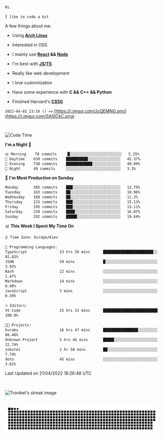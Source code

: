 ```
Hi.

I like to code a bit
```

A few things about me:

-   Using **[Arch Linux](https://archlinux.org/)**

-   Interested in OSS

-   I mainly use **[React](https://reactjs.org/) && [Node](https://nodejs.org/en/)**

-   I'm best with **[JS](https://www.javascript.com/)/[TS](https://www.typescriptlang.org/)**

-   Really like web development

-   I love customization

-   Have some experience with **C && C++ && Python**

-   Finished Harvard's **[CS50](https://cs50.harvard.edu)**

`2022-04-02_23:16 () =>` [https://i.imgur.com/JcQEMNG.png](https://i.imgur.com/SA5ICkC.png)

<br>

<!--START_SECTION:waka-->
![Code Time](http://img.shields.io/badge/Code%20Time-546%20hrs%2028%20mins-blue)

**I'm a Night 🦉** 

```text
🌞 Morning    78 commits     █░░░░░░░░░░░░░░░░░░░░░░░░   5.25% 
🌆 Daytime    630 commits    ██████████░░░░░░░░░░░░░░░   42.37% 
🌃 Evening    730 commits    ████████████░░░░░░░░░░░░░   49.09% 
🌙 Night      49 commits     ░░░░░░░░░░░░░░░░░░░░░░░░░   3.3%

```
📅 **I'm Most Productive on Sunday** 

```text
Monday       205 commits    ███░░░░░░░░░░░░░░░░░░░░░░   13.79% 
Tuesday      163 commits    ██░░░░░░░░░░░░░░░░░░░░░░░   10.96% 
Wednesday    168 commits    ██░░░░░░░░░░░░░░░░░░░░░░░   11.3% 
Thursday     225 commits    ███░░░░░░░░░░░░░░░░░░░░░░   15.13% 
Friday       195 commits    ███░░░░░░░░░░░░░░░░░░░░░░   13.11% 
Saturday     239 commits    ████░░░░░░░░░░░░░░░░░░░░░   16.07% 
Sunday       292 commits    █████░░░░░░░░░░░░░░░░░░░░   19.64%

```


📊 **This Week I Spent My Time On** 

```text
⌚︎ Time Zone: Europe/Kiev

💬 Programming Languages: 
TypeScript               23 hrs 26 mins      ███████████████████████░░   92.82% 
JSON                     59 mins             █░░░░░░░░░░░░░░░░░░░░░░░░   3.92% 
Bash                     22 mins             ░░░░░░░░░░░░░░░░░░░░░░░░░   1.47% 
Markdown                 14 mins             ░░░░░░░░░░░░░░░░░░░░░░░░░   0.98% 
JavaScript               5 mins              ░░░░░░░░░░░░░░░░░░░░░░░░░   0.39%

🔥 Editors: 
VS Code                  25 hrs 15 mins      █████████████████████████   100.0%

🐱‍💻 Projects: 
kuraku                   16 hrs 47 mins      ████████████████░░░░░░░░░   66.46% 
Unknown Project          5 hrs 44 mins       █████░░░░░░░░░░░░░░░░░░░░   22.74% 
sokutei                  1 hr 58 mins        ██░░░░░░░░░░░░░░░░░░░░░░░   7.79% 
doto                     45 mins             ░░░░░░░░░░░░░░░░░░░░░░░░░   3.01%

```


 Last Updated on 21/04/2022 18:26:48 UTC
<!--END_SECTION:waka-->

<br>

<p><img align="center" src="https://github-readme-streak-stats.herokuapp.com/?user=Tronikelis&theme=dark" alt="Tronikel's streak image" /></p>

<br>

<img title="" src="https://raw.githubusercontent.com/Tronikelis/Tronikelis/output/github-contribution-grid-snake.svg" alt="very cool snake thingey" data-align="left">
